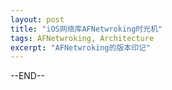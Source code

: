 ```yaml
---
layout: post
title: "iOS网络库AFNetwroking时光机"
tags: AFNetwroking, Architecture
excerpt: "AFNetwroking的版本印记"
---
```



--END--
